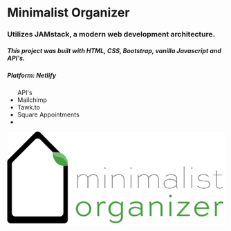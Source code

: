 # Minimalist Organizer

  <h3>Utilizes JAMstack, a modern web development architecture.</h3>
    <h5>This project was built with HTML, CSS, Bootstrap, vanilla Javascript and API's.</h5>
    <h5>Platform: <b>Netlify</b></h5>
    <ul>
      API's
      <li>Mailchimp</li>
      <li>Tawk.to</li>
      <li>Square Appointments</li>
      <li></li>
    </ul>
    <img src="Logo.png" alt="">
    <a href="wwww.minimalistorganizer.com"></a>
